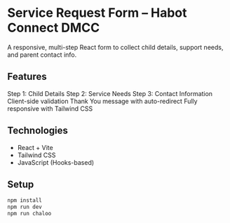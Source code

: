 # Service Request Form – Habot Connect DMCC

A responsive, multi-step React form to collect child details, support needs, and parent contact info.

## Features
 Step 1: Child Details
 Step 2: Service Needs
 Step 3: Contact Information
 Client-side validation
 Thank You message with auto-redirect
 Fully responsive with Tailwind CSS

## Technologies
- React + Vite
- Tailwind CSS
- JavaScript (Hooks-based)

## Setup
```bash
npm install
npm run dev
npm run chaloo
